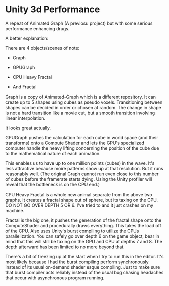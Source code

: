 # Unity 3d Performance
A repeat of Animated Graph (A previosu project) but with some serious performance enhancing drugs.

A better explanation:

There are 4 objects/scenes of note:

- Graph

- GPUGraph

- CPU Heavy Fractal

- And Fractal

Graph is a copy of Animated-Graph which is a different repository. It can create up to 5 shapes using cubes as pseudo voxels. Transitioning between shapes can be decided in order or chosen at random. The change in shape is not a hard transition like a movie cut, but a smooth transition involving linear interpolation.

It looks great actually.

GPUGraph pushes the calculation for each cube in world space (and their transforms) onto a Compute Shader and lets the GPU's specialized computer handle the heavy lifting concerning the position of the cube due to the mathematical nature of each animation.

This enables us to have up to one million points (cubes) in the wave. It's less attractive because moiré patterns show up at that resolution. But it runs reasonably well. (The original Graph cannot run even close to this number of cubes before the framerate starts dying. Using the Unity profiler will reveal that the bottleneck is on the CPU end.)

CPU Heavy Fractal is a whole new animal separate from the above two graphs. It creates a fractal shape out of sphere, but its taxing on the CPU. DO NOT GO OVER DEPTH 5 OR 6. I've tried to and it just crashes on my machine.

Fractal is the big one, it pushes the generation of the fractal shape onto the ComputeShader and procedurally draws everything. This takes the load off of the CPU.
Also uses Unity's burst compiling to utilize the CPUs parallelization. You can safely go over depth 6 on the game object, bear in mind that this will still be taxing on the GPU and CPU at depths 7 and 8. The depth afterward has been limited to no more beyond that.

There's a bit of freezing up at the start when I try to run this in the editor. It's most likely because I had the burst compiling perform synchronously instead of its usual on-demand shader esque compiling. Just to make sure that burst compiler acts reliably instead of the usual bug chasing headaches that occur with asynchronous program running.
